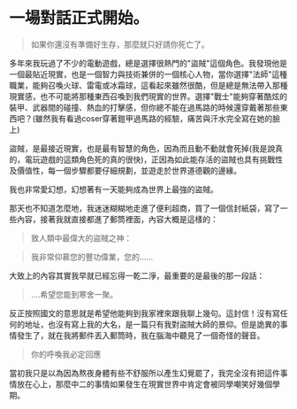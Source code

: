 # 一場對話正式開始。

> 如果你還沒有準備好生存，那麼就只好請你死亡了。

多年來我玩過了不少的電動遊戲，總是選擇很熱門的"盜賊"這個角色。我發現他是一個最貼近現實，也是一個智力與技術兼併的一個核心人物，當你選擇"法師"這種職業，能夠召喚火球、雷電或冰霜球，這看起來雖然很酷，但是總是無法帶入那種現實感，也不可能將那種東西召喚到我們現實的世界。選擇"戰士"能夠穿著酷炫的裝甲、武器間的碰撞、熱血的打擊感，但你總不能在過馬路的時候還穿戴著那些東西吧？(雖然我有看過coser穿著鎧甲過馬路的經驗，痛苦與汗水完全寫在她的臉上)

盜賊，是最接近現實，也是最有智慧的角色，因為而且動不動就會死掉(我是說真的，電玩遊戲的這類角色死的真的很快)，正因為如此能存活的盜賊也具有挑戰性及價值性，每一個步驟都要仔細規劃，並遊走於世界道德觀的邊緣。

我也非常愛幻想，幻想著有一天能夠成為世界上最強的盜賊。

那天也不知道怎麼地，我迷迷糊糊地走進了便利超商，買了一個信封紙袋，寫了一些內容，接著我就直接都進了郵筒裡面，內容大概是這樣的：

> 致人類中最偉大的盜賊之神：

> 我非常仰慕您的豐功偉業，您的......

大致上的內容其實我早就已經忘得一乾二淨，最重要的是最後的那一段話：

> ....希望您能到寒舍一聚。

反正按照國文的意思就是希望他能夠到我家裡來跟我聊上幾句。這封信！沒有寫任何的地址，也沒有寫上我的大名，是一篇只有我對盜賊大師的景仰。但是詭異的事情發生了，就在我將郵件丟入郵筒時，我在腦海中聽見了一個奇怪的聲音。

> 你的呼喚我必定回應

當初我只是以為因為熬夜身體有些不舒服所以產生幻覺罷了，我完全沒有把這件事情放在心上，那麼中二的事情如果發生在現實世界中肯定會被同學嘲笑好幾個學期。